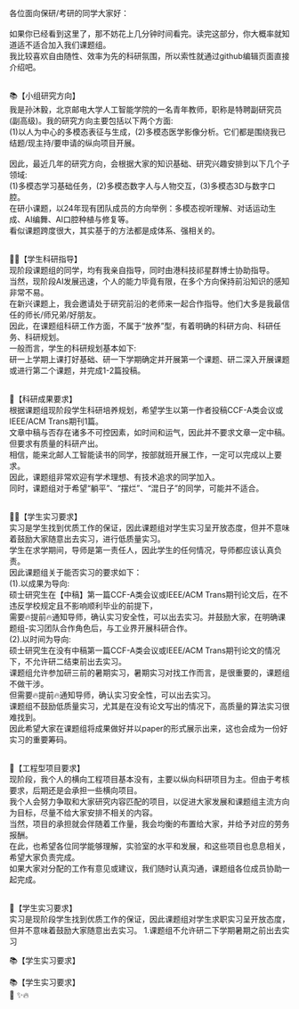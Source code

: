各位面向保研/考研的同学大家好：<br><br>
如果你已经看到这里了，那不妨花上几分钟时间看完。读完这部分，你大概率就知道适不适合加入我们课题组。<br>
我比较喜欢自由随性、效率为先的科研氛围，所以索性就通过github编辑页面直接介绍吧。<br><br>

📚【小组研究方向】 <br>
我是孙沐毅，北京邮电大学人工智能学院的一名青年教师，职称是特聘副研究员(副高级)。我的研究方向主要包括以下两个方面:<br>
(1)以人为中心的多模态表征与生成，(2)多模态医学影像分析。它们都是围绕我已结题/现主持/要申请的纵向项目开展。<br><br>
因此，最近几年的研究方向，会根据大家的知识基础、研究兴趣安排到以下几个子领域:<br>
(1)多模态学习基础任务，(2)多模态数字人与人物交互，(3)多模态3D与数字口腔。<br>
在研小课题，以24年现有团队成员的方向举例：多模态视听理解、对话运动生成、AI编舞、AI口腔种植与修复等。<br>
看似课题跨度很大，其实基于的方法都是成体系、强相关的。<br><br>

👨‍🎓【学生科研指导】 <br>
现阶段课题组的同学，均有我亲自指导，同时由港科技祁星群博士协助指导。 <br>
当然，现阶段AI发展迅速，个人的能力毕竟有限，在多个方向保持前沿知识的感知非常不易。<br>
在新兴课题上，我会邀请处于研究前沿的老师来一起合作指导。他们大多是我最信任的师长/师兄弟/好朋友。<br>
因此，在课题组科研工作方面，不属于“放养”型，有着明确的科研方向、科研任务、科研规划。<br>
一般而言，学生的科研规划基本如下:<br>
研一上学期上课打好基础、研一下学期确定并开展第一个课题、研二深入开展课题或进行第二个课题，并完成1-2篇投稿。<br><br>

💯【科研成果要求】 <br>
根据课题组现阶段学生科研培养规划，希望学生以第一作者投稿CCF-A类会议或IEEE/ACM Trans期刊1篇。<br>
文章中稿与否存在诸多不可控因素，如时间和运气，因此并不要求文章一定中稿。但要求有质量的科研产出。<br>
相信，能来北邮人工智能读书的同学，按部就班开展工作，一定可以完成以上要求。<br>
因此，课题组非常欢迎有学术理想、有技术追求的同学加入。<br>
同时，课题组对于希望“躺平”、“摆烂”、“混日子”的同学，可能并不适合。<br><br>

👩‍💻【学生实习要求】 <br>
实习是学生找到优质工作的保证，因此课题组对学生实习呈开放态度，但并不意味着鼓励大家随意出去实习，进行低质量实习。 <br>
学生在求学期间，导师是第一责任人，因此学生的任何情况，导师都应该认真负责。<br>
因此课题组关于能否实习的要求如下：<br>
(1).以成果为导向:<br>
硕士研究生在【中稿】第一篇CCF-A类会议或IEEE/ACM Trans期刊论文后，在不违反学校规定且不影响顺利毕业的前提下，<br>
需要🔥提前🔥通知导师，确认实习安全性，可以出去实习。并鼓励大家，在明确课题组-实习团队合作角色后，与工业界开展科研合作。<br>
(2).以时间为导向:<br>
硕士研究生在没有中稿第一篇CCF-A类会议或IEEE/ACM Trans期刊论文的情况下，不允许研二结束前出去实习。<br>
课题组允许参加研三前的暑期实习，暑期实习对找工作而言，是很重要的，课题组不做干涉。<br>
但需要🔥提前🔥通知导师，确认实习安全性，可以出去实习。<br>
课题组不鼓励低质量实习，尤其是在没有论文写出的情况下，高质量的算法实习很难找到。<br>
因此希望大家在课题组将成果做好并以paper的形式展示出来，这也会成为一份好实习的重要筹码。<br><br>

💯【工程型项目要求】 <br>
现阶段，我个人的横向工程项目基本没有，主要以纵向科研项目为主。但由于考核要求，后期还是会承担一些横向项目。<br>
我个人会努力争取和大家研究内容匹配的项目，以促进大家发展和课题组主流方向为目标，尽量不给大家安排不相关的内容。<br>
当然，项目的承担就会伴随着工作量，我会均衡的布置给大家，并给予对应的劳务报酬。<br>
在此，也希望各位同学能够理解，实验室的水平和发展，和这些项目也息息相关，希望大家负责完成。<br>
如果大家对分配的工作有意见或建议，我们随时认真沟通，课题组各位成员协助一起完成。<br><br>


🌟【学生实习要求】 <br>
实习是现阶段学生找到优质工作的保证，因此课题组对学生求职实习呈开放态度，但并不意味着鼓励大家随意出去实习。
1.课题组不允许研二下学期暑期之前出去实习




📚【学生实习要求】 <br>

📚【学生实习要求】 <br>
🌟
✨🔥


